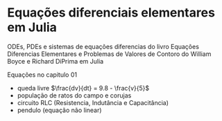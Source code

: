 # Equações diferenciais elementares em Julia

ODEs, PDEs e sistemas de equações diferencias do livro Equações Diferencias Elementares e Problemas de Valores de Contoro do William Boyce e Richard DiPrima em Julia

Equações no capitulo 01
* queda livre
    $\frac{dv}{dt} = 9.8 - \frac{v}{5}$
* população de ratos do campo e corujas
* circuito RLC (Resistencia, Indutância e Capacitância)
* pendulo (equação não linear)
